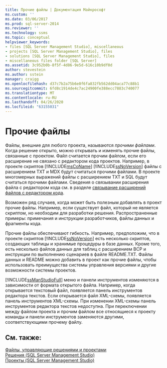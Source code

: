 ```yaml
---
title: Прочие файлы | Документация Майкрософт
ms.custom: ''
ms.date: 03/06/2017
ms.prod: sql-server-2014
ms.reviewer: ''
ms.technology: ssms
ms.topic: conceptual
helpviewer_keywords:
- files [SQL Server Management Studio], miscellaneous
- projects [SQL Server Management Studio], files
- solutions [SQL Server Management Studio], files
- miscellaneous files folder [SQL Server]
ms.assetid: 3c952b0b-8f5f-4d86-9e5d-616c10b9df0d
author: stevestein
ms.author: sstein
manager: craigg
ms.openlocfilehash: d37c7b2a75b6e0f6fa832fb562dd04aca77c88b1
ms.sourcegitcommit: 6fd8c1914de4c7ac24900fe388ecc7883c740077
ms.translationtype: MT
ms.contentlocale: ru-RU
ms.lasthandoff: 04/26/2020
ms.locfileid: "63155031"
---
```

# <a name="miscellaneous-files"></a>Прочие файлы
  Файлы, внешние для любого проекта, называются *прочими файлами*. Когда решение открыто, можно открывать и изменять прочие файлы, связанные с проектом. Файл считается прочим файлом, если его расширение не связано с редактором кода проектов. Например, в проекте скриптов [!INCLUDE[msCoName](../../includes/msconame-md.md)] [!INCLUDE[ssNoVersion](../../includes/ssnoversion-md.md)] файлы с расширением TXT и MDX будут считаться прочими файлами. В проекте многомерных выражений файлы с расширением TXT и SQL будут считаться прочими файлами. Сведения о связывании расширения файла с редактором кода см. в разделе [связывание расширений файлов с редактором кода](../../relational-databases/scripting/associate-file-extensions-to-a-code-editor.md).  
  
 Возможен ряд случаев, когда может быть полезным добавлять в проект прочие файлы. Например, если существует файл, который не является скриптом, но необходим для разработки решения. Распространенные примеры: примечания и инструкции разработчиков, файлы данных и фрагменты кода.  
  
 Прочие файлы обеспечивают гибкость. Например, предположим, что в проекте скриптов [!INCLUDE[ssNoVersion](../../includes/ssnoversion-md.md)] есть несколько скриптов, создающих таблицы и хранимые процедуры в базе данных. Кроме того, есть несколько файлов данных для таблиц с расширением BCP и инструкции по выполнению сценариев в файле README.TXT. Файлы данных и README можно добавить в проект как прочие файлы, чтобы использовать преимущества системы управления версиями и другие возможности системы проектов.  
  
 [!INCLUDE[ssManStudioFull](../../includes/ssmanstudiofull-md.md)] меню и панели инструментов изменяются в зависимости от формата открытого файла. Например, когда открывается текстовый файл, появляется панель инструментов редактора текстов. Если открывается файл XML-схемы, появляется панель инструментов XML-схемы. При изменении XML-схемы панель инструментов редактора текстов недоступна. При переключении между файлом проекта и прочим файлом все относящиеся к проекту команды и панели инструментов заменяются другими, соответствующими прочему файлу.  
  
## <a name="see-also"></a>См. также:  
 [Файлы, управляющие решениями и проектами](files-that-manage-solutions-and-projects.md)   
 [Решения &#40;SQL Server Management Studio&#41;](solutions-sql-server-management-studio.md)   
 [Проекты (SQL Server Management Studio)](projects-sql-server-management-studio.md)  
  
  
